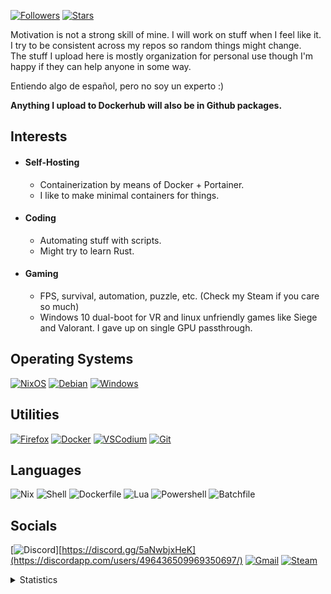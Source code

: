 [![Followers](https://img.shields.io/github/followers/PassiveLemon?labelColor=2e343e&color=BBAC16&style=for-the-badge)](https://github.com/PassiveLemon?tab=followers)
[![Stars](https://img.shields.io/github/stars/PassiveLemon?labelColor=2e343e&color=BBAC16&style=for-the-badge)](https://github.com/PassiveLemon?tab=repositories&q=&type=&language=&sort=stargazers)

Motivation is not a strong skill of mine. I will work on stuff when I feel like it. </br>
I try to be consistent across my repos so random things might change. </br>
The stuff I upload here is mostly organization for personal use though I'm happy if they can help anyone in some way. </br>

Entiendo algo de español, pero no soy un experto :) </br>

<b> Anything I upload to Dockerhub will also be in Github packages. </b>

## Interests
* #### Self-Hosting
  * Containerization by means of Docker + Portainer.
  * I like to make minimal containers for things.
* #### Coding
  * Automating stuff with scripts.
  * Might try to learn Rust.
* #### Gaming
  * FPS, survival, automation, puzzle, etc. (Check my Steam if you care so much)
  * Windows 10 dual-boot for VR and linux unfriendly games like Siege and Valorant. I gave up on single GPU passthrough.

## Operating Systems
[![NixOS](https://img.shields.io/badge/NixOS-5277C3?logo=nixos&logoColor=fff&style=for-the-badge)](https://nixos.org/)
[![Debian](https://img.shields.io/badge/Debian-A81D33?logo=debian&logoColor=fff&style=for-the-badge)](https://www.debian.org/)
[![Windows](https://img.shields.io/badge/Windows-0078D6?logo=windows&logoColor=fff&style=for-the-badge)](https://www.microsoft.com/en-us/windows)

## Utilities
[![Firefox](https://img.shields.io/badge/Firefox-FF7139?logo=firefoxbrowser&logoColor=fff&style=for-the-badge)](https://www.mozilla.org/en-US/firefox/new/)
[![Docker](https://img.shields.io/badge/Docker-2496ED?logo=docker&logoColor=fff&style=for-the-badge)](https://www.docker.com/)
[![VSCodium](https://img.shields.io/badge/VSCodium-2F80ED?logo=vscodium&logoColor=fff&style=for-the-badge)](https://vscodium.com/)
[![Git](https://img.shields.io/badge/Git-F05032?logo=git&logoColor=fff&style=for-the-badge)](https://git-scm.com/)

## Languages
![Nix](https://img.shields.io/badge/Nix-7e7eff?logo=nixos&logoColor=fff&style=for-the-badge)
![Shell](https://img.shields.io/badge/Shell/Bash-89E051?logo=gnu-bash&logoColor=000&style=for-the-badge)
![Dockerfile](https://img.shields.io/badge/Dockerfile-384d54?logo=docker&logoColor=fff&style=for-the-badge)
![Lua](https://img.shields.io/badge/Lua-2C2D72?logo=lua&logoColor=fff&style=for-the-badge)
![Powershell](https://img.shields.io/badge/Powershell-012456?logo=powershell&logoColor=fff&style=for-the-badge)
![Batchfile](https://img.shields.io/badge/Batchfile-C1F12E?logo=windows-terminal&logoColor=000&style=for-the-badge)

## Socials
[![Discord](https://img.shields.io/badge/Discord-5865F2?logo=discord&logoColor=fff&style=for-the-badge)][https://discord.gg/5aNwbjxHeK](https://discordapp.com/users/496436509969350697/)
[![Gmail](https://img.shields.io/badge/Gmail-EA4335?logo=gmail&logoColor=fff&style=for-the-badge)](mailto:jeremyseber@gmail.com?subject=Github)
[![Steam](https://img.shields.io/badge/Steam-000000?logo=steam&logoColor=fff&style=for-the-badge)](https://steamcommunity.com/profiles/76561198145741833)

<details>
 <summary> Statistics </summary>
  <p align=center>
   <a>
    <img align=top src="https://github-readme-stats.vercel.app/api?username=PassiveLemon&bg_color=0D1117&text_color=c9d1d9&hide_border=true&show_icons=true&icon_color=2f80ed&">
    <img align=top src="https://github-readme-stats.vercel.app/api/top-langs/?username=PassiveLemon&layout=compact&bg_color=0D1117&text_color=c9d1d9&hide_border=true&">
  </a>
 </p>
</details>
